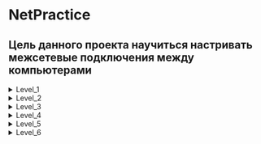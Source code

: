 # NetPractice

## Цель данного проекта научиться  настривать межсетевые подключения между компьютерами

<details>
<summary>Level_1</summary>

________________________________________________________________

<p><img src="https://github.com/ifanzilka/NetPractice/blob/master/image/lvl1_1.png" alt="Ссылка"></p>
________________________________________________________________
  
 ### Здесь нам нужно настроить компьютеры, в рамках одной домашней сети.
  
 ### Изначально подключение не работает, так как компьютер имеет

  ```
  Interface B1
  IP : 104.39.23.12
  Mask : 255.255.255.0
  ```
  ### Из этого следует что 
  
  ```
  Network:  104.39.23.0
  Diaposon: 104.39.23.1 - 104.39.23.254
  ```
  
  ### А у Компьютера А1  ```104.93.23.17 ``` Что не входит в данный диапозон. 
  
  ###  Поэтому меняем IP у A1 на подходящий из диапозона и вуаля... Анологично со вторым компьютером
  
 
<p><img src="https://github.com/ifanzilka/NetPractice/blob/master/image/lvl1_2.png" alt="Ссылка"></p>

</details>

<details>
<summary>Level_2</summary>

________________________________________________________________

<p><img src="https://github.com/ifanzilka/NetPractice/blob/master/image/lvl2_1.png" alt="Ссылка"></p>
________________________________________________________________

 ### Очень похоже на первое задание, только здесь чтобы компьютеры могли коммуницировать между собой, они должны быть в рамках одной сети. 
 ### Чтобы понять какая сеть, возьмем маску от А1  и IP от B1 и подсчитаем какая сеть 
  ```
  IP : 192.168.20.222
  Mask : 255.255.255.224
  ```
### Получается 
  ```
  Network:  192.168.20.192
  Diaposon: 192.168.20.193 - 192.168.20.222
  ```
### Чтобы все заработало берем любой IP из диапозона и ставим в A1, а также  меняем маску у B1 на аналогучную A1  
  
#
  
### Компьютеры С1 и D1 не могут скомуницироваться так как диапозон ```127.0.0.1 - 127.255.255.254``` используется для коммуникации с самим собой (Addresses on Loopback)
  
### Для решения этой проблемы просто берем другое адресное пространство   
  
<p><img src="https://github.com/ifanzilka/NetPractice/blob/master/image/lvl2_2.png" alt="Ссылка"></p>
  
</details>



<details>
<summary>Level_3</summary>

________________________________________________________________

<p><img src="https://github.com/ifanzilka/NetPractice/blob/master/image/lvl3_1.png" alt="Ссылка"></p>
________________________________________________________________

### Здесь у нас появляется новый обьект. Сетевой коммутатор (жарг. свитч, свич от англ. switch — переключатель) — устройство, предназначенное для соединения нескольких узлов компьютерной сети в пределах одного или нескольких сегментов сети.
### Очень важно коммутатор работает в рамках одной сети  
  
### Аналогично предыдущим заданиям берем маску от C1 и  IP от  A1 и строим подходящую сеть

  ### Получается 
  ```
  Network:  104.198.133.0
  Diaposon: 104.198.133.1 - 104.198.133.126
  ```
### Далее просто заполняем любым IP из диапозона и  не забываем про маски:) 

 ________________________________________________________________

<p><img src="https://github.com/ifanzilka/NetPractice/blob/master/image/lvl3_2.png" alt="Ссылка"></p>
________________________________________________________________
  
</details>

<details>
<summary>Level_4</summary>

________________________________________________________________

<p><img src="https://github.com/ifanzilka/NetPractice/blob/master/image/lvl4_1.png" alt="Ссылка"></p>
________________________________________________________________

 ### Здесь добавляется новый обьект Маршрутизатор 
 https://hobbyits.com/naznachenie-i-funkcii-marshrutizatora-v-lokalnoj-seti/
  
   
 ### В данном задании нам нужно Соеденить двух клиентов между собой и также каждый клиент с роутером, для нас доступны 3 интрфейса подключения к роутеру
 
 ### Чтобы все зараюотало, нам нужнл чтобы Оба клиента и интерфейс роутера были все в рамках одной сети (мы берем пустой интрфейс и подбираем ему подходящий  IP и маску, такую чтобы она включала клиента A1)
  
  ________________________________________________________________

<p><img src="https://github.com/ifanzilka/NetPractice/blob/master/image/lvl4_3.png" alt="Ссылка"></p>
________________________________________________________________

  
</details>

<details>
<summary>Level_5</summary>

________________________________________________________________

<p><img src="https://github.com/ifanzilka/NetPractice/blob/master/image/lvl5_1.png" alt="Ссылка"></p>
________________________________________________________________

#### Здесь у нас появилась новая графа, давайте разберемся что это
   
  ```
      client A: Machine A
      Routes :
      ... => ...
   ```
#### Эта штука называется статическим маршрутом
#### Статический маршрут используется, когда компьютер хочет связаться с кем-то вне своей сети.
Если пункт назначения соответствует левой части (0.0.0.0/0 в этом примере, что является "по умолчанию", что означает, что он соответствует всему), он попросит правую часть (192.168.0.254 здесь) переслать сообщение  
  
#### "Правую часть" называется шлюзом, у вас же на вашем собственном компьютере (ваш интернет-провайдер роутер) : каждый раз, когда вы хотите зайти в интернет, ваш компьютер спрашивает его, потому что он единственный, кто знает, куда идти.
во-первых, вам нужно настроить "правильный сети" :  
  
#### Вот пример как это работает
  
<p><img src="https://github.com/ifanzilka/NetPractice/blob/master/image/lvl5_2.png" alt="Ссылка"></p>  
  
  
#### 1)Мы вроде немного с вами разобрались, давайте попробуем решить нашу задачу, укажем статическому маршруту кому будем отправлять (всем: 0.0.0.0/0), и через какой интрфейс (18.171.197.126) 

#### 2) Также интрфейс A1 и R1 должны быть в одной сети (мы это уже умеем делать :). )
  
#### 3) Также интрфейс B1 и R2 должны быть в одной сети (мы это уже умеем делать :). )  

#### 4) Ну и последнее, нам нужно настроить статичсекий маршрут для B (задать правый параметр, путь через интрфейс R2) 
  
  
  <p><img src="https://github.com/ifanzilka/NetPractice/blob/master/image/lvl5_3.png" alt="Ссылка"></p>  
  
  
</details>




<details>
<summary>Level_6</summary>

________________________________________________________________

<p><img src="https://github.com/ifanzilka/NetPractice/blob/master/image/lvl6_1.png" alt="Ссылка"></p>
________________________________________________________________
  
#### Здесь мы должны настроить свзяь с интернетом  

#### 1) Для начала настроим взаимодейсвие интрфейсов A1 и  R1 в одной сети (мы это уже с вами делали)
#### 2) Далее  в router R слева указыаем что отправляем всем сетям
</details>


